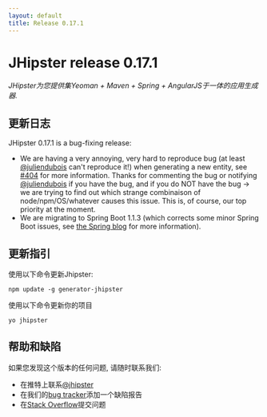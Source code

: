 ```yaml
---
layout: default
title: Release 0.17.1
---
```


JHipster release 0.17.1
==================

*JHipster为您提供集Yeoman + Maven + Spring + AngularJS于一体的应用生成器.*

更新日志
----------

JHipster 0.17.1 is a bug-fixing release:

- We are having a very annoying, very hard to reproduce bug (at least [@juliendubois](https://twitter.com/juliendubois) can't reproduce it!) when generating a new entity, see [#404](https://github.com/jhipster/generator-jhipster/issues/404) for more information. Thanks for commenting the bug or notifying [@juliendubois](https://twitter.com/juliendubois) if you have the bug, and if you do NOT have the bug -> we are trying to find out which strange combinaison of node/npm/OS/whatever causes this issue. This is, of course, our top priority at the moment.
- We are migrating to Spring Boot 1.1.3 (which corrects some minor Spring Boot issues, see [the Spring blog](http://spring.io/blog/2014/06/27/spring-boot-1-1-3-available-now) for more information).

更新指引
------------

使用以下命令更新Jhipster:

```
npm update -g generator-jhipster
```

使用以下命令更新你的项目

```
yo jhipster
```

帮助和缺陷
--------------

如果您发现这个版本的任何问题, 请随时联系我们:

- 在推特上联系[@jhipster](https://twitter.com/jhipster)
- 在我们的[bug tracker](https://github.com/jhipster/generator-jhipster/issues?state=open)添加一个缺陷报告
- 在[Stack Overflow](http://stackoverflow.com/tags/jhipster/info)提交问题
